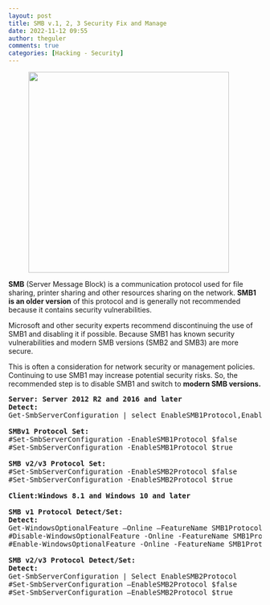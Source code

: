```yaml
---
layout: post
title: SMB v.1, 2, 3 Security Fix and Manage
date: 2022-11-12 09:55
author: theguler
comments: true
categories: [Hacking - Security]
---
```

<!-- wp:image {"id":2148,"width":"399px","height":"auto","sizeSlug":"large","linkDestination":"none"} -->
<figure class="wp-block-image size-large is-resized"><img src="https://farukguler.com/wp-content/uploads/2022/02/powershell-as-admin.webp?w=1024" alt="" class="wp-image-2148" style="width:399px;height:auto" /></figure>
<!-- /wp:image -->

<!-- wp:paragraph -->
<p><strong>SMB</strong> (Server Message Block) is a communication protocol used for file sharing, printer sharing and other resources sharing on the network. <strong>SMB1 is an older version</strong> of this protocol and is generally not recommended because it contains security vulnerabilities.</p>
<!-- /wp:paragraph -->

<!-- wp:paragraph -->
<p>Microsoft and other security experts recommend discontinuing the use of SMB1 and disabling it if possible. Because SMB1 has known security vulnerabilities and modern SMB versions (SMB2 and SMB3) are more secure.</p>
<!-- /wp:paragraph -->

<!-- wp:paragraph -->
<p>This is often a consideration for network security or management policies. Continuing to use SMB1 may increase potential security risks. So, the recommended step is to disable SMB1 and switch to <strong>modern SMB versions.</strong></p>
<!-- /wp:paragraph -->

<!-- wp:preformatted -->
<pre class="wp-block-preformatted"><strong>Server: Server 2012 R2 and 2016 and later</strong><br><strong>Detect:</strong><br>Get-SmbServerConfiguration | select EnableSMB1Protocol,EnableSMB2Protocol,EnableSMB3Protocol<br><br><strong>SMBv1 Protocol Set:</strong><br>#Set-SmbServerConfiguration -EnableSMB1Protocol $false<br>#Set-SmbServerConfiguration -EnableSMB1Protocol $true<br><br><strong>SMB v2/v3 Protocol Set:</strong><br>#Set-SmbServerConfiguration -EnableSMB2Protocol $false<br>#Set-SmbServerConfiguration -EnableSMB2Protocol $true<br><br><strong>Client:Windows 8.1 and Windows 10 and later</strong><br><br><strong>SMB v1</strong> <strong>Protocol</strong> <strong>Detect/Set:</strong><br><strong>Detect:</strong><br>Get-WindowsOptionalFeature –Online –FeatureName SMB1Protocol<br>#Disable-WindowsOptionalFeature -Online -FeatureName SMB1Protocol<br>#Enable-WindowsOptionalFeature -Online -FeatureName SMB1Protocol<br><br><strong>SMB v2/v3 Protocol</strong> <strong>Detect/Set:</strong><br><strong>Detect:</strong><br>Get-SmbServerConfiguration | Select EnableSMB2Protocol<br>#Set-SmbServerConfiguration –EnableSMB2Protocol $false<br>#Set-SmbServerConfiguration –EnableSMB2Protocol $true</pre>
<!-- /wp:preformatted -->
